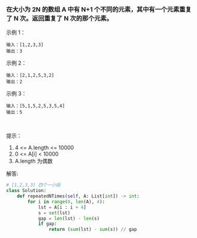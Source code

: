 ### 在大小为 2N 的数组 A 中有 N+1 个不同的元素，其中有一个元素重复了 N 次。返回重复了 N 次的那个元素。

示例 1：

    输入：[1,2,3,3]
    输出：3
示例 2：

    输入：[2,1,2,5,3,2]
    输出：2
示例 3：

    输入：[5,1,5,2,5,3,5,4]
    输出：5
 

提示：

1. 4 <= A.length <= 10000
2. 0 <= A[i] < 10000
3. A.length 为偶数

解答:
```python
# [1,2,3,3] 四个一小段
class Solution:
    def repeatedNTimes(self, A: List[int]) -> int:
        for i in range(0, len(A), 4):
            lst = A[i : i + 4]
            s = set(lst)
            gap = len(lst) - len(s)
            if gap:
                return (sum(lst) - sum(s)) // gap
```